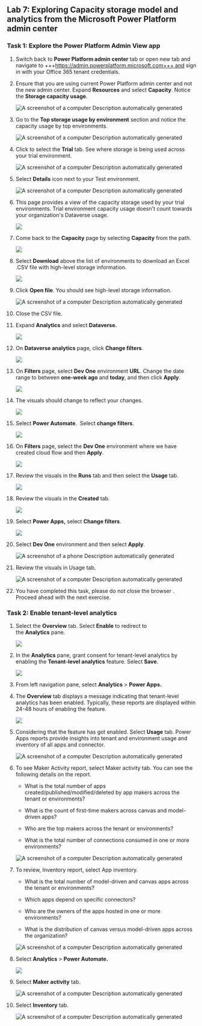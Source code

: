 ## Lab 7: Exploring Capacity storage model and analytics from the Microsoft Power Platform admin center

### Task 1: Explore the Power Platform Admin View app

1.  Switch back to **Power Platform admin center** tab or open new tab
    and navigate
    to +++https://admin.powerplatform.microsoft.com+++ and
    sign in with your Office 365 tenant credentials. 

2.  Ensure that you are using current Power Platform admin center and
    not the new admin center. Expand **Resources** and
    select **Capacity**. Notice the **Storage capacity usage**.

     ![A screenshot of a computer Description automatically generated](./media/image1.png)

3.  Go to the **Top storage usage by environment** section and notice
    the capacity usage by top environments.

     ![A screenshot of a computer Description automatically generated](./media/image2.png)

4.  Click to select the **Trial** tab. See where storage is being used
    across your trial environment.

     ![A screenshot of a computer Description automatically generated](./media/image3.png)

5.  Select **Details** icon next to your Test environment.

     ![A screenshot of a computer Description automatically generated](./media/image4.png)

6.  This page provides a view of the capacity storage used by your trial
    environments. Trial environment capacity usage doesn't count towards
    your organization's Dataverse usage.

     ![](./media/image5.png)

7.  Come back to the **Capacity** page by selecting **Capacity** from
    the path.

     ![](./media/image6.png)

8.  Select **Download** above the list of environments to download an
    Excel .CSV file with high-level storage information.

     ![](./media/image7.png)

9.  Click **Open file**. You should see high-level storage information.

     ![A screenshot of a computer Description automatically generated](./media/image8.png)

10. Close the CSV file.

11. Expand **Analytics** and select **Dataverse.**

     ![](./media/image9.png)

12. On **Dataverse analytics** page, click **Change filters**.

     ![](./media/image10.png)

13. On **Filters** page, select **Dev One** environment **URL**. Change
    the date range to between **one-week ago** and **today**, and then
    click **Apply**.

     ![](./media/image11.png)

14. The visuals should change to reflect your changes.

     ![](./media/image12.png)

15. Select **Power Automate**.  Select **change filters**.

     ![](./media/image13.png)

16. On **Filters** page, select the **Dev One** environment where we
    have created cloud flow and then **Apply**.

     ![](./media/image14.png)

17. Review the visuals in the **Runs** tab and then select
    the **Usage** tab.

     ![](./media/image15.png)

18. Review the visuals in the **Created** tab.

     ![](./media/image16.png)

19. Select **Power Apps,** select **Change filters**.

     ![](./media/image17.png)

20. Select **Dev One** environment and then select **Apply**.

     ![A screenshot of a phone Description automatically generated](./media/image14.png)

21. Review the visuals in Usage tab.

     ![A screenshot of a computer Description automatically generated](./media/image18.png)

22. You have completed this task, please do not close the browser .
    Proceed ahead with the next exercise.

### Task 2: Enable tenant-level analytics

1.  Select the **Overview** tab. Select **Enable** to redirect to
    the **Analytics** pane.

     ![](./media/image19.png)

2.  In the **Analytics** pane, grant consent for tenant-level analytics
    by enabling the **Tenant-level analytics** feature. Select **Save**.

     ![](./media/image20.png)

3.  From left navigation pane, select **Analytics** > **Power Apps.**

4.  The **Overview** tab displays a message indicating that tenant-level
    analytics has been enabled. Typically, these reports are displayed
    within 24-48 hours of enabling the feature.

     ![](./media/image21.png)

5.  Considering that the feature has got enabled. Select **Usage** tab.
    Power Apps reports provide insights into tenant and environment
    usage and inventory of all apps and connector.

     ![A screenshot of a computer Description automatically generated](./media/image22.png)

6.  To see Maker Activity report, select Maker activity tab. You can see
    the following details on the report.

    - What is the total number of apps created/published/modified/deleted by
      app makers across the tenant or environments?
    
    - What is the count of first-time makers across canvas and model-driven
      apps?
    
    - Who are the top makers across the tenant or environments?
    
    - What is the total number of connections consumed in one or more
      environments?
    
     ![A screenshot of a computer Description automatically generated](./media/image23.png)

7.  To review, Inventory report, select App inventory.

    - What is the total number of model-driven and canvas apps across the
      tenant or environments?
    
    - Which apps depend on specific connectors?
    
    - Who are the owners of the apps hosted in one or more environments?
    
    - What is the distribution of canvas versus model-driven apps across the
      organization?
    
     ![A screenshot of a computer Description automatically generated](./media/image24.png)

8.  Select **Analytics** > **Power Automate.**

     ![](./media/image25.png)

9.  Select **Maker activity** tab.

     ![A screenshot of a computer Description automatically generated](./media/image26.png)

10. Select **Inventory** tab.

     ![A screenshot of a computer Description automatically generated](./media/image27.png)
